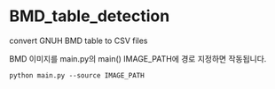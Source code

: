 # BMD_table_detection
convert GNUH BMD table to CSV files

BMD 이미지를 main.py의 main() IMAGE_PATH에 경로 지정하면 작동됩니다.

`python main.py --source IMAGE_PATH`
